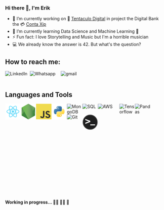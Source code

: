 ### Hi there 👋, I'm Erik

<!--
**eriklm42/eriklm42** is a ✨ _special_ ✨ repository because its `README.md` (this file) appears on your GitHub profile.
-->

- 🔭 I’m currently working on 🐙 [Tentaculo Digital](https://tentaculo.digital/) in project the Digital Bank the 💳 [Conta Xip](https://www.contaxip.com/) 
- 🌱 I’m currently learning Data Science and Machine Learning 🤖
- ⚡ Fun fact: I love Storytelling and Music but I'm a horrible musician
- 💻 We already know the answer is 42. But what's the question?


## How to reach me:
[<img align="left" alt="LinkedIn" width="80" src="https://camo.githubusercontent.com/a5703af244b3ebc1d9cd4d13b98f04aa7a64caffb3bd825072f3d9ae7f1f2bd8/68747470733a2f2f696d672e736869656c64732e696f2f62616467652f2d4c696e6b6564496e2d626c75653f7374796c653d666c61742d737175617265266c6f676f3d4c696e6b6564696e266c6f676f436f6c6f723d7768697465266c696e6b3d68747470733a2f2f7777772e6c696e6b6564696e2e636f6d2f696e2f64656e696c736f6e63616d6172612f" />](https://www.linkedin.com/in/erik-maros-81916869/)
[<img align="left" alt="Whatsapp" width="100" src="https://camo.githubusercontent.com/2399bb6b5f6c035f949125087c612f903f38535960b675ed779eb3d1cab4e82a/68747470733a2f2f696d672e736869656c64732e696f2f62616467652f2d57686174736170702d3443413134333f7374796c653d666c61742d737175617265266c6162656c436f6c6f723d344341313433266c6f676f3d7768617473617070266c6f676f436f6c6f723d7768697465266c696e6b3d68747470733a2f2f6170692e77686174736170702e636f6d2f73656e643f70686f6e653d35353836393838363639373331" />](https://api.whatsapp.com/send?phone=5547992214081)
[<img align="left" alt="gmail" width="68" src="https://camo.githubusercontent.com/ec4f067f73326998a62abd73e130ee5480243c140557a47b8db7ee7543ea8aae/68747470733a2f2f696d672e736869656c64732e696f2f62616467652f2d476d61696c2d6331343433383f7374796c653d666c61742d737175617265266c6f676f3d476d61696c266c6f676f436f6c6f723d7768697465266c696e6b3d6d61696c746f3a646965676f2e726f647269676f2e616e647261646540676d61696c2e636f6d" />](mailto:eriklm42@gmail.com)
<br />
<br />

## Languages and Tools
<img align="left" alt="React" width="50" src="https://raw.githubusercontent.com/github/explore/80688e429a7d4ef2fca1e82350fe8e3517d3494d/topics/react/react.png" />
<img align="left" alt="Node.js" width="50" src="https://raw.githubusercontent.com/github/explore/80688e429a7d4ef2fca1e82350fe8e3517d3494d/topics/nodejs/nodejs.png" />
<img align="left" alt="JavaScript" width="50" src="https://raw.githubusercontent.com/github/explore/80688e429a7d4ef2fca1e82350fe8e3517d3494d/topics/javascript/javascript.png" />
<img align="left" alt="Python" width="50" src="https://raw.githubusercontent.com/github/explore/80688e429a7d4ef2fca1e82350fe8e3517d3494d/topics/python/python.png" />
<img align="left" alt="MongoDB" width="50" src="https://img.icons8.com/color/452/mongodb.png" />
<img align="left" alt="SQL" width="50" src="https://icons-for-free.com/iconfiles/png/512/logo+my+query+server+sql+icon-1320184811372606623.png" />
<img align="left" alt="AWS" width="70" src="https://upload.wikimedia.org/wikipedia/commons/thumb/9/93/Amazon_Web_Services_Logo.svg/1024px-Amazon_Web_Services_Logo.svg.png" />
<img align="left" alt="Tensorflow" width="50" src="https://upload.wikimedia.org/wikipedia/commons/thumb/2/2d/Tensorflow_logo.svg/1200px-Tensorflow_logo.svg.png" />
<img align="left" alt="Pandas" width="50" src="https://image.pngaaa.com/296/1947296-middle.png" />
<img align="left" alt="Git" width="50" src="https://3.bp.blogspot.com/-xhNpNJJyQhk/XIe4GY78RQI/AAAAAAAAItc/ouueFUj2Hqo5dntmnKqEaBJR4KQ4Q2K3ACK4BGAYYCw/s1600/logo%2Bgit%2Bicon.png" />
<img align="left" alt="Terminal" width="50" src="https://raw.githubusercontent.com/github/explore/80688e429a7d4ef2fca1e82350fe8e3517d3494d/topics/terminal/terminal.png" />

<br />
<br />
<br />
<br />
<br />
<br />
<br />
<br />
<br />
<br />
<br />
<br />
<br />
<br />
<br />
<br />
<br />



#### Working in progress...                                                                                                      🚶🏼 🚶🏼 🚶

